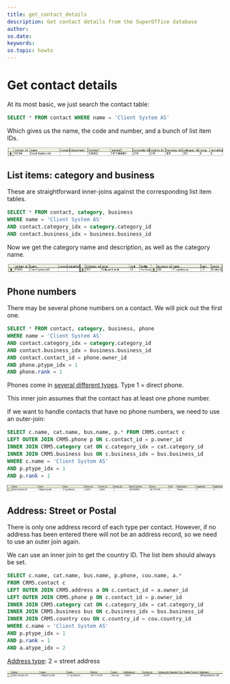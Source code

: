 ```yaml
---
title: get_contact_details
description: Get contact details from the SuperOffice database
author:
so.date:
keywords:
so.topic: howto
---
```


# Get contact details

At its most basic, we just search the contact table:

```SQL
SELECT * FROM contact WHERE name = 'Client System AS'
```

Which gives us the name, the code and number, and a bunch of list item IDs.

![x][img1]

## List items: category and business

These are straightforward inner-joins against the corresponding list item tables.

```SQL
SELECT * FROM contact, category, business 
WHERE name = 'Client System AS'
AND contact.category_idx = category.category_id
AND contact.business_idx = business.business_id
```

Now we get the category name and description, as well as the category name.

![x][img2]

## Phone numbers

There may be several phone numbers on a contact. We will pick out the first one.

```SQL
SELECT * FROM contact, category, business, phone 
WHERE name = 'Client System AS'
AND contact.category_idx = category.category_id
AND contact.business_idx = business.business_id
AND contact.contact_id = phone.owner_id
AND phone.ptype_idx = 1
AND phone.rank = 1
```

Phones come in [several different types][1]. Type 1 = direct phone.

This inner join assumes that the contact has at least one phone number.

If we want to handle contacts that have no phone numbers, we need to use an outer-join:

```SQL
SELECT c.name, cat.name, bus.name, p.* FROM CRM5.contact c
LEFT OUTER JOIN CRM5.phone p ON c.contact_id = p.owner_id
INNER JOIN CRM5.category cat ON c.category_idx = cat.category_id
INNER JOIN CRM5.business bus ON c.business_idx = bus.business_id
WHERE c.name = 'Client System AS'
AND p.ptype_idx = 1
AND p.rank = 1
```

![x][img3]

## Address: Street or Postal

There is only one address record of each type per contact. However, if no address has been entered there will not be an address record, so we need to use an outer join again.

We can use an inner join to get the country ID. The list item should always be set.

```SQL
SELECT c.name, cat.name, bus.name, p.phone, cou.name, a.*
FROM CRM5.contact c
LEFT OUTER JOIN CRM5.address a ON c.contact_id = a.owner_id
LEFT OUTER JOIN CRM5.phone p ON c.contact_id = p.owner_id
INNER JOIN CRM5.category cat ON c.category_idx = cat.category_id
INNER JOIN CRM5.business bus ON c.business_idx = bus.business_id
INNER JOIN CRM5.country cou ON c.country_id = cou.country_id
WHERE c.name = 'Client System AS'
AND p.ptype_idx = 1
AND p.rank = 1
AND a.atype_idx = 2
```

[Address type][2]: 2 = street address

![x][img4]

<!-- Referenced links -->
[1]: ../tables/phone.md
[2]: ../tables/address.md

<!-- Referenced images -->
[img1]: media/select-contact2.gif
[img2]: media/select-contact3.gif
[img3]: media/select-contact4.gif
[img4]: media/select-contact5.gif
